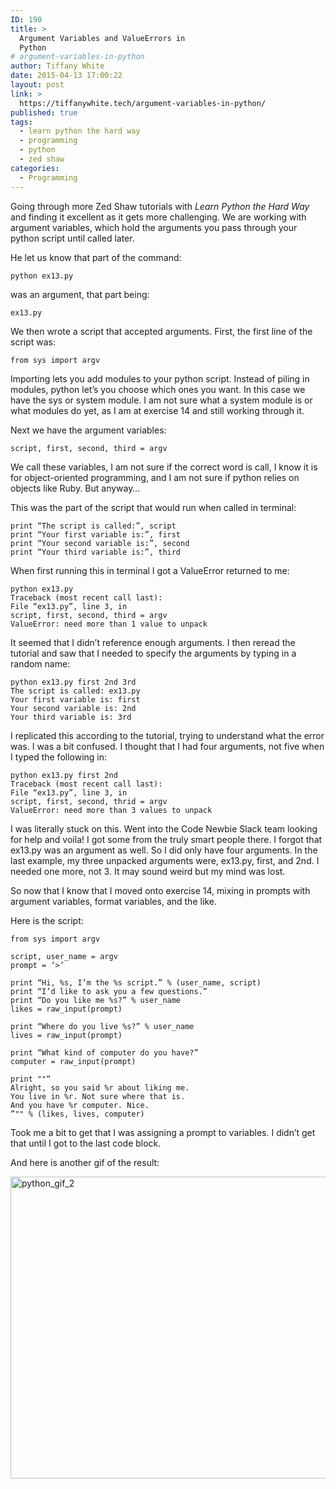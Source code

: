 ```yaml
---
ID: 190
title: >
  Argument Variables and ValueErrors in
  Python
# argument-variables-in-python
author: Tiffany White
date: 2015-04-13 17:00:22
layout: post
link: >
  https://tiffanywhite.tech/argument-variables-in-python/
published: true
tags:
  - learn python the hard way
  - programming
  - python
  - zed shaw
categories:
  - Programming
---
```

Going through more Zed Shaw tutorials with <em>Learn Python the Hard Way</em> and finding it excellent as it gets more challenging. We are working with argument variables, which hold the arguments you pass through your python script until called later.

He let us know that part of the command:

<pre><code>python ex13.py
</code></pre>

was an argument, that part being:

<pre><code>ex13.py
</code></pre>

We then wrote a script that accepted arguments. First, the first line of the script was:

<pre><code>from sys import argv
</code></pre>

Importing lets you add modules to your python script. Instead of piling in modules, python let’s you choose which ones you want. In this case we have the sys or system module. I am not sure what a system module is or what modules do yet, as I am at exercise 14 and still working through it.

Next we have the argument variables:

<pre><code>script, first, second, third = argv
</code></pre>

We call these variables, I am not sure if the correct word is call, I know it is for object-oriented programming, and I am not sure if python relies on objects like Ruby. But anyway…

This was the part of the script that would run when called in terminal:

<pre><code>print “The script is called:”, script
print “Your first variable is:”, first
print “Your second variable is:”, second
print “Your third variable is:”, third
</code></pre>

When first running this in terminal I got a ValueError returned to me:

<pre><code>python ex13.py
Traceback (most recent call last):
File “ex13.py”, line 3, in
script, first, second, third = argv
ValueError: need more than 1 value to unpack
</code></pre>

It seemed that I didn’t reference enough arguments. I then reread the tutorial and saw that I needed to specify the arguments by typing in a random name:

<pre><code>python ex13.py first 2nd 3rd
The script is called: ex13.py
Your first variable is: first
Your second variable is: 2nd
Your third variable is: 3rd
</code></pre>

I replicated this according to the tutorial, trying to understand what the error was. I was a bit confused. I thought that I had four arguments, not five when I typed the following in:

<pre><code>python ex13.py first 2nd
Traceback (most recent call last):
File “ex13.py”, line 3, in
script, first, second, thrid = argv
ValueError: need more than 3 values to unpack
</code></pre>

I was literally stuck on this. Went into the Code Newbie Slack team looking for help and voila! I got some from the truly smart people there. I forgot that ex13.py was an argument as well. So I did only have four arguments. In the last example, my three unpacked arguments were, ex13.py, first, and 2nd. I needed one more, not 3. It may sound weird but my mind was lost.

So now that I know that I moved onto exercise 14, mixing in prompts with argument variables, format variables, and the like.

Here is the script:

<pre><code>from sys import argv

script, user_name = argv
prompt = ‘&gt;’

print “Hi, %s, I’m the %s script.” % (user_name, script)
print “I’d like to ask you a few questions.”
print “Do you like me %s?” % user_name
likes = raw_input(prompt)

print “Where do you live %s?” % user_name
lives = raw_input(prompt)

print “What kind of computer do you have?”
computer = raw_input(prompt)

print ""“
Alright, so you said %r about liking me.
You live in %r. Not sure where that is.
And you have %r computer. Nice.
”"" % (likes, lives, computer)
</code></pre>

Took me a bit to get that I was assigning a prompt to variables. I didn’t get that until I got to the last code block.

And here is another gif of the result:

<img class=" aligncenter" src="https://helloburgh.me/wp-content/uploads/2015/04/wpid-python_argv.gif" alt="python_gif_2" width="790" height="483" />